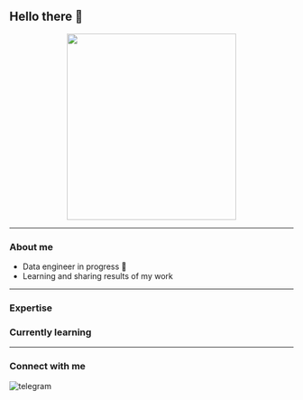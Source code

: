 ## Hello there 👋

<div align="center">
  <img src="https://media.giphy.com/media/uB86ZyWQsnFSGYe2sA/giphy.gif" width="300" height="330"/>
</div>

---

### About me

- Data engineer in progress 🚀 
- Learning and sharing results of my work

---

### Expertise

### Currently learning

---

### Connect with me 
[<img align="left" alt="telegram" src="https://img.shields.io/badge/-telegram-red?color=white&logo=telegram&logoColor=blue" />](https://t.me/angsmnva)




<!--
**angsmnva/angsmnva** is a ✨ _special_ ✨ repository because its `README.md` (this file) appears on your GitHub profile.

Here are some ideas to get you started:

- 🔭 I’m currently working on ...
- 🌱 I’m currently learning ...
- 👯 I’m looking to collaborate on ...
- 🤔 I’m looking for help with ...
- 💬 Ask me about ...
- 📫 How to reach me: ...
- 😄 Pronouns: ...
- ⚡ Fun fact: ...
-->
